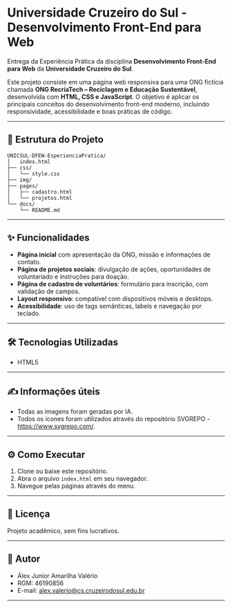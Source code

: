 # Universidade Cruzeiro do Sul - Desenvolvimento Front-End para Web

Entrega da Experiência Prática da disciplina **Desenvolvimento Front-End para Web** da **Universidade Cruzeiro do Sul**.

Este projeto consiste em uma página web responsiva para uma ONG fictícia chamada **ONG RecriaTech – Reciclagem e Educação Sustentável**, desenvolvida com **HTML, CSS e JavaScript**. O objetivo é aplicar os principais conceitos do desenvolvimento front-end moderno, incluindo responsividade, acessibilidade e boas práticas de código.

---

## 📂 Estrutura do Projeto

```
UNICSUL-DFEW-EsperienciaPratica/
│   index.html
├── css/
│   └── style.css
├── img/
├── pages/
│   ├── cadastro.html
│   └── projetos.html
└── docs/
	└── README.md
```

---

## ✨ Funcionalidades

- **Página inicial** com apresentação da ONG, missão e informações de contato.
- **Página de projetos sociais**: divulgação de ações, oportunidades de voluntariado e instruções para doação.
- **Página de cadastro de voluntários**: formulário para inscrição, com validação de campos.
- **Layout responsivo**: compatível com dispositivos móveis e desktops.
- **Acessibilidade**: uso de tags semânticas, labels e navegação por teclado.

---

## 🛠️ Tecnologias Utilizadas

- HTML5

---

## ✍ Informações úteis

- Todas as imagens foram geradas por IA.
- Todos os ícones foram utilizados através do repositório SVGREPO - https://www.svgrepo.com/.

---

## ⚙ Como Executar

1. Clone ou baixe este repositório.
2. Abra o arquivo `index.html` em seu navegador.
3. Navegue pelas páginas através do menu.

---

## 📄 Licença

Projeto acadêmico, sem fins lucrativos.

---

## 👤 Autor

- Álex Junior Amarilha Valério
- RGM: 46190856
- E-mail: alex.valerio@cs.cruzeirodosul.edu.br

---